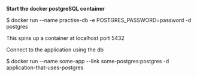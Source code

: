 **Start the docker postgreSQL container**

$ docker run --name practise-db -e POSTGRES_PASSWORD=password -d postgres

This spins up a container at localhost port 5432

Connect to the application using the db

$ docker run --name some-app --link some-postgres:postgres -d application-that-uses-postgres
